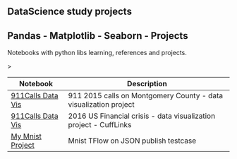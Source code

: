 ## DataScience study projects

<h2>Pandas - Matplotlib - Seaborn - Projects</h2>
<p>Notebooks with python libs learning, references and projects.</p>
<table>
<thead>
<tr>
<th>Notebook</th>
<th>Description</th>
</tr>
</thead>
<tbody>
<tr>
<td><a href="https://ockergui.github.io/DataScience/DataVis/911CallsDataProject.ipynb" rel="nofollow">911Calls Data Vis</a></td>
<td>911 2015 calls on Montgomery County - data visualization project</td>
</tr>>
<tr>
<td><a href="https://ockergui.github.io/DataScience/DataVis/FinancalCrisis2016Project.ipynb" rel="nofollow">911Calls Data Vis</a></td>
<td>2016 US Financial crisis - data visualization project - CuffLinks</td>
</tr>
<tr>
<td><a href="https://ockergui.github.io/DataScience/DataVis/mnist.html">My Mnist Project</a></td>
<td>Mnist TFlow on JSON publish testcase</td>
</tr>
</tbody>
</table>